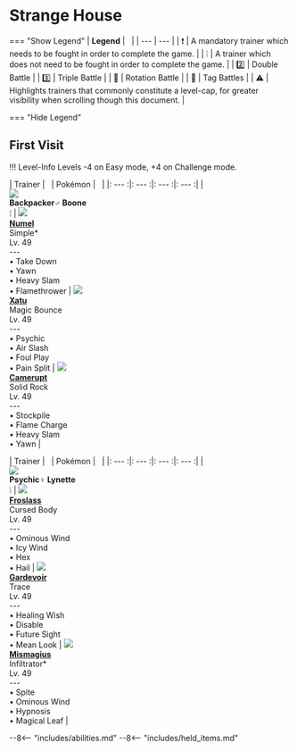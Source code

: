 # Strange House

=== "Show Legend"
    | __Legend__ | &nbsp; |
    | --- | --- |
    | :exclamation: | A mandatory trainer which needs to be fought in order to complete the game. |
    | :grey_exclamation: | A trainer which does not need to be fought in order to complete the game. |
    | :two:  | Double Battle | 
    |  :three:  | Triple Battle |
    | :arrows_counterclockwise:  | Rotation Battle |
    | :handshake: | Tag Battles |
    | :warning: | Highlights trainers that commonly constitute a level-cap, for greater visibility when scrolling though this document. |

=== "Hide Legend"
&nbsp;

## First Visit

!!! Level-Info
    Levels -4 on Easy mode, +4 on Challenge mode.

| Trainer | &nbsp; | Pokémon | &nbsp; |
|: --- :|: --- :|: --- :|: --- :|
| <br>![][Backpacker♂Boone]<br>__Backpacker♂ Boone__<br>:grey_exclamation:  | ![][322] <br> __[Numel]__ <br>Simple*<br>Lv. 49<br>---<br>• Take Down<br>• Yawn<br>• Heavy Slam<br>• Flamethrower | ![][178] <br> __[Xatu]__ <br>Magic Bounce<br>Lv. 49<br>---<br>• Psychic<br>• Air Slash<br>• Foul Play<br>• Pain Split | ![][323] <br> __[Camerupt]__ <br>Solid Rock<br>Lv. 49<br>---<br>• Stockpile<br>• Flame Charge<br>• Heavy Slam<br>• Yawn |

| Trainer | &nbsp; | Pokémon | &nbsp; |
|: --- :|: --- :|: --- :|: --- :|
| <br>![][Psychic♀Lynette]<br>__Psychic♀ Lynette__<br>:grey_exclamation:  | ![][478] <br> __[Froslass]__ <br>Cursed Body<br>Lv. 49<br>---<br>• Ominous Wind<br>• Icy Wind<br>• Hex<br>• Hail | ![][282] <br> __[Gardevoir]__ <br>Trace<br>Lv. 49<br>---<br>• Healing Wish<br>• Disable<br>• Future Sight<br>• Mean Look | ![][429] <br> __[Mismagius]__ <br>Infiltrator*<br>Lv. 49<br>---<br>• Spite<br>• Ominous Wind<br>• Hypnosis<br>• Magical Leaf |





--8<-- "includes/abilities.md"
--8<-- "includes/held_items.md"

[Backpacker♂Boone]: ../img/Trainers/Backpacker_Male.gif
[322]: ../img/animated/322.gif
[Numel]: ../../pokemons/322/
[178]: ../img/animated/178.gif
[Xatu]: ../../pokemons/178/
[323]: ../img/animated/323.gif
[Camerupt]: ../../pokemons/323/
[Psychic♀Lynette]: ../img/Trainers/Psychic_Female.gif
[478]: ../img/animated/478.gif
[Froslass]: ../../pokemons/478/
[282]: ../img/animated/282.gif
[Gardevoir]: ../../pokemons/282/
[429]: ../img/animated/429.gif
[Mismagius]: ../../pokemons/429/